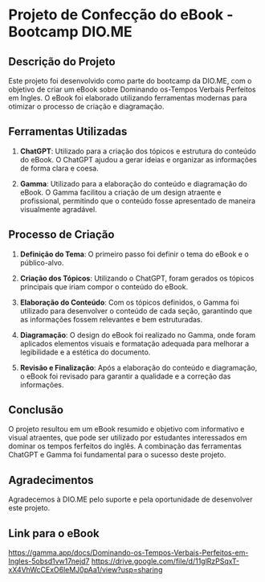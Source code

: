# Projeto de Confecção do eBook - Bootcamp DIO.ME

## Descrição do Projeto
Este projeto foi desenvolvido como parte do bootcamp da DIO.ME, com o objetivo de criar um eBook sobre Dominando os-Tempos Verbais Perfeitos em Ingles. O eBook foi elaborado utilizando ferramentas modernas para otimizar o processo de criação e diagramação.

## Ferramentas Utilizadas
1. **ChatGPT**: Utilizado para a criação dos tópicos e estrutura do conteúdo do eBook. O ChatGPT ajudou a gerar ideias e organizar as informações de forma clara e coesa.
   
2. **Gamma**: Utilizado para a elaboração do conteúdo e diagramação do eBook. O Gamma facilitou a criação de um design atraente e profissional, permitindo que o conteúdo fosse apresentado de maneira visualmente agradável.

## Processo de Criação
1. **Definição do Tema**: O primeiro passo foi definir o tema do eBook e o público-alvo.
   
2. **Criação dos Tópicos**: Utilizando o ChatGPT, foram gerados os tópicos principais que iriam compor o conteúdo do eBook.

3. **Elaboração do Conteúdo**: Com os tópicos definidos, o Gamma foi utilizado para desenvolver o conteúdo de cada seção, garantindo que as informações fossem relevantes e bem estruturadas.

4. **Diagramação**: O design do eBook foi realizado no Gamma, onde foram aplicados elementos visuais e formatação adequada para melhorar a legibilidade e a estética do documento.

5. **Revisão e Finalização**: Após a elaboração do conteúdo e diagramação, o eBook foi revisado para garantir a qualidade e a correção das informações.

## Conclusão
O projeto resultou em um eBook resumido e objetivo com informativo e visual atraentes, que pode ser utilizado por estudantes interessados em dominar os tempos ferfeitos do inglês. A combinação das ferramentas ChatGPT e Gamma foi fundamental para o sucesso deste projeto.

## Agradecimentos
Agradecemos à DIO.ME pelo suporte e pela oportunidade de desenvolver este projeto.

## Link para o eBook
https://gamma.app/docs/Dominando-os-Tempos-Verbais-Perfeitos-em-Ingles-5obsd1vw17nejd7
https://drive.google.com/file/d/11glRzPSqxT-xX4VhWcCExO6leMJ0pAa1/view?usp=sharing

